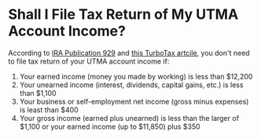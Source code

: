 # Shall I File Tax Return of My UTMA Account Income?

According to [IRA Publication 929](https://www.irs.gov/publications/p929) and [this TurboTax artcile](https://ttlc.intuit.com/community/taxes/discussion/1099-div-utma-brokerage-accts/00/1142177), you don't need to file tax return of your UTMA account income if:

1. Your earned income (money you made by working) is less than $12,200
2. Your unearned income (interest, dividends, capital gains, etc.) is less than $1,100
3. Your business or self-employment net income (gross minus expenses) is least than $400
4. Your gross income (earned plus unearned) is less than the larger of $1,100 or your earned income (up to $11,850) plus $350
